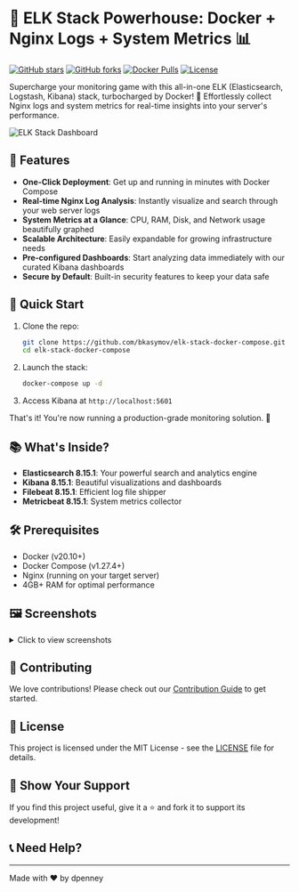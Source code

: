# 🚀 ELK Stack Powerhouse: Docker + Nginx Logs + System Metrics 📊

[![GitHub stars](https://img.shields.io/github/stars/bkasymov/elk-stack-docker-compose.svg?style=social&label=Star)](https://github.com/bkasymov/elk-stack-docker-compose)
[![GitHub forks](https://img.shields.io/github/forks/bkasymov/elk-stack-docker-compose.svg?style=social&label=Fork)](https://github.com/bkasymov/elk-stack-docker-compose/fork)
[![Docker Pulls](https://img.shields.io/docker/pulls/bkasymov/elk-stack-docker-compose.svg)](https://hub.docker.com/r/bkasymov/elk-stack-docker-compose)
[![License](https://img.shields.io/badge/License-MIT-blue.svg)](https://opensource.org/licenses/MIT)

Supercharge your monitoring game with this all-in-one ELK (Elasticsearch, Logstash, Kibana) stack, turbocharged by Docker! 🐳 Effortlessly collect Nginx logs and system metrics for real-time insights into your server's performance.

![ELK Stack Dashboard](https://via.placeholder.com/800x400.png?text=ELK+Stack+Dashboard)

## 🌟 Features

- **One-Click Deployment**: Get up and running in minutes with Docker Compose
- **Real-time Nginx Log Analysis**: Instantly visualize and search through your web server logs
- **System Metrics at a Glance**: CPU, RAM, Disk, and Network usage beautifully graphed
- **Scalable Architecture**: Easily expandable for growing infrastructure needs
- **Pre-configured Dashboards**: Start analyzing data immediately with our curated Kibana dashboards
- **Secure by Default**: Built-in security features to keep your data safe

## 🚀 Quick Start

1. Clone the repo:
   ```bash
   git clone https://github.com/bkasymov/elk-stack-docker-compose.git
   cd elk-stack-docker-compose
   ```

2. Launch the stack:
   ```bash
   docker-compose up -d
   ```

3. Access Kibana at `http://localhost:5601`

That's it! You're now running a production-grade monitoring solution. 🎉

## 📚 What's Inside?

- **Elasticsearch 8.15.1**: Your powerful search and analytics engine
- **Kibana 8.15.1**: Beautiful visualizations and dashboards
- **Filebeat 8.15.1**: Efficient log file shipper
- **Metricbeat 8.15.1**: System metrics collector

## 🛠️ Prerequisites

- Docker (v20.10+)
- Docker Compose (v1.27.4+)
- Nginx (running on your target server)
- 4GB+ RAM for optimal performance

## 🖼️ Screenshots

<details>
<summary>Click to view screenshots</summary>

![Dashboard Overview](https://via.placeholder.com/400x200.png?text=Dashboard+Overview)
![Nginx Logs Analysis](https://via.placeholder.com/400x200.png?text=Nginx+Logs+Analysis)
![System Metrics Graph](https://via.placeholder.com/400x200.png?text=System+Metrics+Graph)

</details>

## 🤝 Contributing

We love contributions! Please check out our [Contribution Guide](CONTRIBUTING.md) to get started.

## 📜 License

This project is licensed under the MIT License - see the [LICENSE](LICENSE) file for details.

## 🌟 Show Your Support

If you find this project useful, give it a ⭐️ and fork it to support its development!

## 📞 Need Help?

---

Made with ❤️ by dpenney
